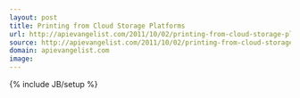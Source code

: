```yaml
---
layout: post
title: Printing from Cloud Storage Platforms
url: http://apievangelist.com/2011/10/02/printing-from-cloud-storage-platforms/
source: http://apievangelist.com/2011/10/02/printing-from-cloud-storage-platforms/
domain: apievangelist.com
image: 
---
```

{% include JB/setup %}<p></p>
